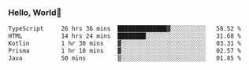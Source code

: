 
### Hello, World🐤

<!--START_SECTION:waka-->

```txt
TypeScript     26 hrs 36 mins  ██████████████▓░░░░░░░░░░   58.52 %
HTML           14 hrs 24 mins  ████████░░░░░░░░░░░░░░░░░   31.68 %
Kotlin         1 hr 30 mins    ▓░░░░░░░░░░░░░░░░░░░░░░░░   03.31 %
Prisma         1 hr 10 mins    ▓░░░░░░░░░░░░░░░░░░░░░░░░   02.57 %
Java           50 mins         ▒░░░░░░░░░░░░░░░░░░░░░░░░   01.85 %
```

<!--END_SECTION:waka-->
